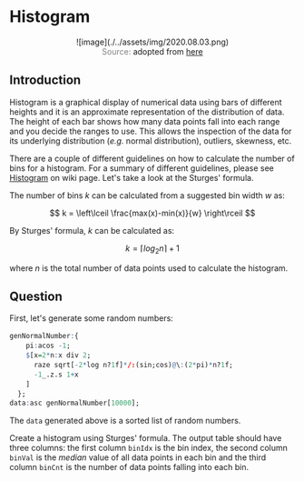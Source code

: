 # Histogram

<span style="display:block;text-align:center">
![image](./../assets/img/2020.08.03.png)
</span>
<span style="display:block;text-align:center"><font color="grey">Source: </font>adopted from <a href="https://en.wikipedia.org/wiki/Histogram#/media/File:Histogram_of_arrivals_per_minute.svg">here</a></span>

## Introduction
Histogram is a graphical display of numerical data using bars of different heights and it is an approximate representation of the distribution of data. The height of each bar shows how many data points fall into each range and you decide the ranges to use. This allows the inspection of the data for its underlying distribution (*e.g.* normal distribution), outliers, skewness, etc.

There are a couple of different guidelines on how to calculate the number of bins for a histogram. For a summary of different guidelines, please see [Histogram][Histogram] on wiki page. Let's take a look at the Sturges' formula. 

The number of bins $k$ can be calculated from a suggested bin width $w$ as:

$$
k = \left\lceil \frac{max(x)-min(x)}{w} \right\rceil
$$

By Sturges' formula, $k$ can be calculated as:

$$
k = \left\lceil log_2n \right\rceil + 1
$$

where $n$ is the total number of data points used to calculate the histogram.

## Question

First, let's generate some random numbers:

```q
genNormalNumber:{
    pi:acos -1;
    $[x=2*n:x div 2;
      raze sqrt[-2*log n?1f]*/:(sin;cos)@\:(2*pi)*n?1f;
      -1_.z.s 1+x
    ]
  };
data:asc genNormalNumber[10000];
```

The ``data`` generated above is a sorted list of random numbers.

Create a histogram using Sturges' formula. The output table should have three columns: the first column ``binIdx`` is the bin index, the second column ``binVal`` is the *median* value of all data points in each bin and the third column ``binCnt`` is the number of data points falling into each bin.

[Histogram]: https://en.wikipedia.org/wiki/Histogram
